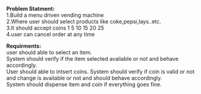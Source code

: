 **Problem Statment:**\
1.Build a menu driven vending machine\
2.Where user should select products like coke,pepsi,lays..etc.\
3.It should accept coins 1 5 10 15 20 25\
4.user can cancel order at any time
  
**Requirments:**\
user should able to select an item.\
System should verify if the item selected avaliable or not and behave accordingly.\
User should able to intsert coins.
System should verify if coin is valid or not and change is available or not and should behave accordingly.\
System should dispense item and coin if everything goes fine.
